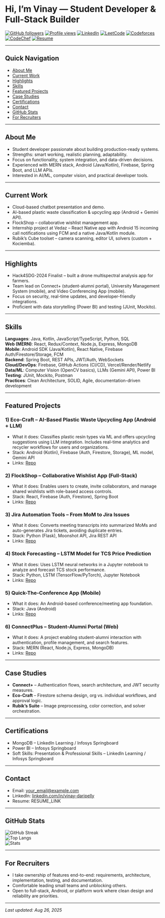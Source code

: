 # Hi, I’m Vinay — Student Developer & Full-Stack Builder

[![GitHub followers](https://img.shields.io/github/followers/vinay-daripelly?label=Follow%20me&logo=github)](https://github.com/vinay-daripelly)
[![Profile views](https://komarev.com/ghpvc/?username=vinay-daripelly)](https://github.com/vinay-daripelly)
[![LinkedIn](https://img.shields.io/badge/LinkedIn-Connect-blue)](https://www.linkedin.com/in/vinay-daripelly/)
[![LeetCode](https://img.shields.io/badge/LeetCode-Profile-yellow)](https://leetcode.com/u/Vinay_Daripelly/)
[![Codeforces](https://img.shields.io/badge/Codeforces-Profile-blue)](https://codeforces.com/profile/vinay_daripelly)
[![CodeChef](https://img.shields.io/badge/CodeChef-Profile-brown)](https://www.codechef.com/users/d_vinay_143)
[![Resume](https://img.shields.io/badge/Resume-PDF-important)](RESUME_LINK)

---

## Quick Navigation
- [About Me](#about-me)
- [Current Work](#current-work)
- [Highlights](#highlights)
- [Skills](#skills)
- [Featured Projects](#featured-projects)
- [Case Studies](#case-studies)
- [Certifications](#certifications)
- [Contact](#contact)
- [GitHub Stats](#github-stats)
- [For Recruiters](#for-recruiters)

---

## About Me
- Student developer passionate about building production-ready systems.  
- Strengths: smart working, realistic planning, adaptability.  
- Focus on functionality, system integration, and data-driven decisions.  
- Experienced with MERN stack, Android (Java/Kotlin), Firebase, Spring Boot, and LLM APIs.  
- Interested in AI/ML, computer vision, and practical developer tools.  

---

## Current Work
- Cloud-based chatbot presentation and demo.  
- AI-based plastic waste classification & upcycling app (Android + Gemini API).  
- FlockShop – collaborative wishlist management app.  
- Internship project at Vedaz – React Native app with Android 15 incoming call notifications using FCM and a native Java/Kotlin module.  
- Rubik’s Cube toolset – camera scanning, editor UI, solvers (custom + Kociemba).  

---

## Highlights
- Hack4SDG-2024 Finalist – built a drone multispectral analysis app for farmers.  
- Team lead on Connect+ (student-alumni portal), University Management System (mobile), and Video Conferencing App (mobile).  
- Focus on security, real-time updates, and developer-friendly integrations.  
- Proficient with data storytelling (Power BI) and testing (JUnit, Mockito).  

---

## Skills

**Languages**: Java, Kotlin, JavaScript/TypeScript, Python, SQL  
**Web (MERN)**: React, Redux/Context, Node.js, Express, MongoDB  
**Mobile**: Android SDK (Java/Kotlin), React Native, Firebase Auth/Firestore/Storage, FCM  
**Backend**: Spring Boot, REST APIs, JWT/Auth, WebSockets  
**Cloud/DevOps**: Firebase, GitHub Actions (CI/CD), Vercel/Render/Netlify  
**Data/ML**: Computer Vision (OpenCV basics), LLMs (Gemini API), Power BI  
**Testing**: JUnit, Mockito, Postman  
**Practices**: Clean Architecture, SOLID, Agile, documentation-driven development  

---

## Featured Projects

### 1) Eco-Craft – AI-Based Plastic Waste Upcycling App (Android + LLM)
- What it does: Classifies plastic resin types via ML and offers upcycling suggestions using LLM integration. Includes real-time analytics and recycler workflows for users and organizations.  
- Stack: Android (Kotlin), Firebase (Auth, Firestore, Storage), ML model, Gemini API  
- Links: [Repo](https://github.com/Vinay-Daripelly/Eco-Craft)  

### 2) FlockShop – Collaborative Wishlist App (Full-Stack)
- What it does: Enables users to create, invite collaborators, and manage shared wishlists with role-based access controls.  
- Stack: React, Firebase (Auth, Firestore), Spring Boot  
- Links: [Repo](https://github.com/Vinay-Daripelly/FlockshopAi-Wishlist-)  

### 3) Jira Automation Tools – From MoM to Jira Issues
- What it does: Converts meeting transcripts into summarized MoMs and auto-generates Jira tickets, avoiding duplicate entries.  
- Stack: Python (Flask), Moonshot API, Jira REST API  
- Links: [Repo](https://github.com/Vinay-Daripelly/Jira-Automation-Tools)  

### 4) Stock Forecasting – LSTM Model for TCS Price Prediction
- What it does: Uses LSTM neural networks in a Jupyter notebook to analyze and forecast TCS stock performance.  
- Stack: Python, LSTM (TensorFlow/PyTorch), Jupyter Notebook  
- Links: [Repo](https://github.com/Vinay-Daripelly/Stock-Forecasting)  

### 5) Quick-The-Conference App (Mobile)
- What it does: An Android-based conference/meeting app foundation.  
- Stack: Java (Android)  
- Links: [Repo](https://github.com/Vinay-Daripelly/Quick-The-Conference-App)  

### 6) ConnectPlus – Student-Alumni Portal (Web)
- What it does: A project enabling student-alumni interaction with authentication, profile management, and search features.  
- Stack: MERN (React, Node.js, Express, MongoDB)  
- Links: [Repo](https://github.com/Vinay-Daripelly/ConnectPlus)  

---

## Case Studies
- **Connect+** – Authentication flows, search architecture, and JWT security measures.  
- **Eco-Craft** – Firestore schema design, org vs. individual workflows, and approval logic.  
- **Rubik’s Suite** – Image preprocessing, color correction, and solver orchestration.  

---

## Certifications
- MongoDB – LinkedIn Learning / Infosys Springboard  
- Power BI – Infosys Springboard  
- Soft Skills: Presentation & Professional Skills – LinkedIn Learning / Infosys Springboard  

---

## Contact
- Email: your_email@example.com  
- LinkedIn: [linkedin.com/in/vinay-daripelly](https://www.linkedin.com/in/vinay-daripelly/)  
- Resume: RESUME_LINK  

---

## GitHub Stats

![GitHub Streak](https://streak-stats.demolab.com?user=vinay-daripelly&hide_border=true)  
![Top Langs](https://github-readme-stats.vercel.app/api/top-langs/?username=vinay-daripelly&layout=compact&hide_border=true)  
![Stats](https://github-readme-stats.vercel.app/api?username=vinay-daripelly&show_icons=true&hide_border=true)  

---

## For Recruiters
- I take ownership of features end-to-end: requirements, architecture, implementation, testing, and documentation.  
- Comfortable leading small teams and unblocking others.  
- Open to full-stack, Android, or platform work where clean design and reliability are priorities.  

---

_Last updated: Aug 26, 2025_
